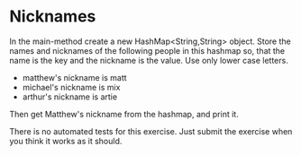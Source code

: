# Nicknames
In the main-method create a new HashMap<String,String> object. Store the names and nicknames of the following people in this hashmap so, that the name is the key and the nickname is the value. Use only lower case letters.

- matthew's nickname is matt
- michael's nickname is mix
- arthur's nickname is artie

Then get Matthew's nickname from the hashmap, and print it.

There is no automated tests for this exercise. Just submit the exercise when you think it works as it should.